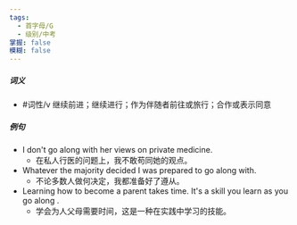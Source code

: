 ```yaml
---
tags:
  - 首字母/G
  - 级别/中考
掌握: false
模糊: false
---
```

##### 词义
- #词性/v  继续前进；继续进行；作为伴随者前往或旅行；合作或表示同意
##### 例句
- I don't go along with her views on private medicine.
	- 在私人行医的问题上，我不敢苟同她的观点。
- Whatever the majority decided I was prepared to go along with.
	- 不论多数人做何决定，我都准备好了遵从。
- Learning how to become a parent takes time. It's a skill you learn as you go along .
	- 学会为人父母需要时间，这是一种在实践中学习的技能。
